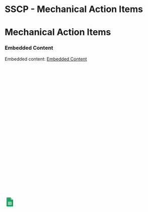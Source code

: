 # SSCP - Mechanical Action Items

# Mechanical Action Items

[](https://drive.google.com/open?id=1TAHFW11sqcATsQWGppo_SIsSP4d_Wcgvr08AlMXYnrA)

### Embedded Content

Embedded content: [Embedded Content]()

<iframe width="100%" height="400" src="" frameborder="0"></iframe>

![](../../../../../assets/sheets_32dp.png)

